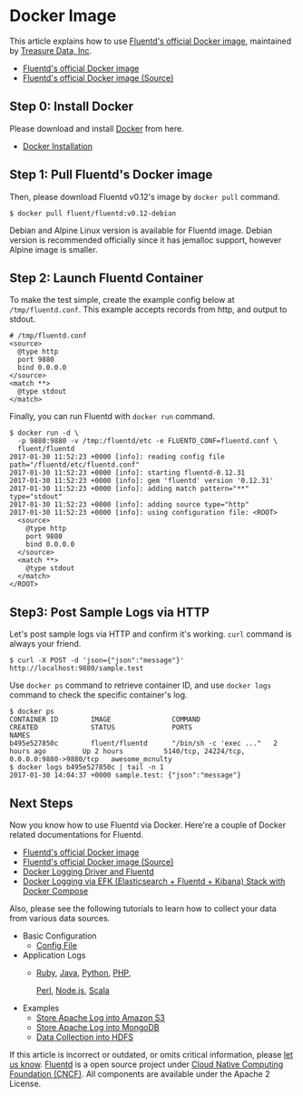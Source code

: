 # Docker Image

This article explains how to use [Fluentd's official Docker image](https://hub.docker.com/r/fluent/fluentd/), maintained by [Treasure Data, Inc](http://www.treasuredata.com/).

* [Fluentd's official Docker image](https://hub.docker.com/r/fluent/fluentd/)
* [Fluentd's official Docker image \(Source\)](https://github.com/fluent/fluentd-docker-image)

## Step 0: Install Docker

Please download and install [Docker](https://www.docker.com/) from here.

* [Docker Installation](https://docs.docker.com/engine/installation/)

## Step 1: Pull Fluentd's Docker image

Then, please download Fluentd v0.12's image by `docker pull` command.

```text
$ docker pull fluent/fluentd:v0.12-debian
```

Debian and Alpine Linux version is available for Fluentd image. Debian version is recommended officially since it has jemalloc support, however Alpine image is smaller.

## Step 2: Launch Fluentd Container

To make the test simple, create the example config below at `/tmp/fluentd.conf`. This example accepts records from http, and output to stdout.

```text
# /tmp/fluentd.conf
<source>
  @type http
  port 9880
  bind 0.0.0.0
</source>
<match **>
  @type stdout
</match>
```

Finally, you can run Fluentd with `docker run` command.

```text
$ docker run -d \
  -p 9880:9880 -v /tmp:/fluentd/etc -e FLUENTD_CONF=fluentd.conf \
  fluent/fluentd
2017-01-30 11:52:23 +0000 [info]: reading config file path="/fluentd/etc/fluentd.conf"
2017-01-30 11:52:23 +0000 [info]: starting fluentd-0.12.31
2017-01-30 11:52:23 +0000 [info]: gem 'fluentd' version '0.12.31'
2017-01-30 11:52:23 +0000 [info]: adding match pattern="**" type="stdout"
2017-01-30 11:52:23 +0000 [info]: adding source type="http"
2017-01-30 11:52:23 +0000 [info]: using configuration file: <ROOT>
  <source>
    @type http
    port 9880
    bind 0.0.0.0
  </source>
  <match **>
    @type stdout
  </match>
</ROOT>
```

## Step3: Post Sample Logs via HTTP

Let's post sample logs via HTTP and confirm it's working. `curl` command is always your friend.

```text
$ curl -X POST -d 'json={"json":"message"}' http://localhost:9880/sample.test
```

Use `docker ps` command to retrieve container ID, and use `docker logs` command to check the specific container's log.

```text
$ docker ps
CONTAINER ID        IMAGE               COMMAND                  CREATED             STATUS              PORTS                                         NAMES
b495e527850c        fluent/fluentd      "/bin/sh -c 'exec ..."   2 hours ago         Up 2 hours          5140/tcp, 24224/tcp, 0.0.0.0:9880->9880/tcp   awesome_mcnulty
$ docker logs b495e527850c | tail -n 1
2017-01-30 14:04:37 +0000 sample.test: {"json":"message"}
```

## Next Steps

Now you know how to use Fluentd via Docker. Here're a couple of Docker related documentations for Fluentd.

* [Fluentd's official Docker image](https://hub.docker.com/r/fluent/fluentd/)
* [Fluentd's official Docker image \(Source\)](https://github.com/fluent/fluentd-docker-image)
* [Docker Logging Driver and Fluentd](../articles/docker-logging.md)
* [Docker Logging via EFK \(Elasticsearch + Fluentd + Kibana\) Stack with Docker Compose](../articles/docker-logging-efk-compose.md)

Also, please see the following tutorials to learn how to collect your data from various data sources.

* Basic Configuration
  * [Config File](../configuration/config-file.md)
* Application Logs
  * [Ruby](../articles/ruby.md), [Java](../articles/java.md), [Python](../articles/python.md), [PHP](../articles/php.md),

    [Perl](../articles/perl.md), [Node.js](../articles/nodejs.md), [Scala](../articles/scala.md)
* Examples
  * [Store Apache Log into Amazon S3](../articles/apache-to-s3.md)
  * [Store Apache Log into MongoDB](../articles/apache-to-mongodb.md)
  * [Data Collection into HDFS](../articles/http-to-hdfs.md)

If this article is incorrect or outdated, or omits critical information, please [let us know](https://github.com/fluent/fluentd-docs-gitbook/issues?state=open). [Fluentd](http://www.fluentd.org/) is a open source project under [Cloud Native Computing Foundation \(CNCF\)](https://cncf.io/). All components are available under the Apache 2 License.

